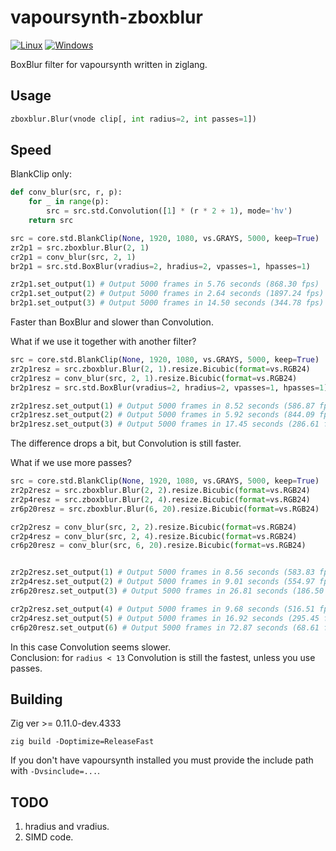 # vapoursynth-zboxblur
[![Linux](https://github.com/dnjulek/vapoursynth-zboxblur/actions/workflows/linux-build.yml/badge.svg)](https://github.com/dnjulek/vapoursynth-zboxblur/actions/workflows/linux-build.yml)
[![Windows](https://github.com/dnjulek/vapoursynth-zboxblur/actions/workflows/windows-build.yml/badge.svg)](https://github.com/dnjulek/vapoursynth-zboxblur/actions/workflows/windows-build.yml)

BoxBlur filter for vapoursynth written in ziglang.

## Usage
```python
zboxblur.Blur(vnode clip[, int radius=2, int passes=1])
```

## Speed
BlankClip only:
```python
def conv_blur(src, r, p):
    for _ in range(p):
        src = src.std.Convolution([1] * (r * 2 + 1), mode='hv')
    return src

src = core.std.BlankClip(None, 1920, 1080, vs.GRAYS, 5000, keep=True)
zr2p1 = src.zboxblur.Blur(2, 1)
cr2p1 = conv_blur(src, 2, 1)
br2p1 = src.std.BoxBlur(vradius=2, hradius=2, vpasses=1, hpasses=1)

zr2p1.set_output(1) # Output 5000 frames in 5.76 seconds (868.30 fps)
cr2p1.set_output(2) # Output 5000 frames in 2.64 seconds (1897.24 fps)
br2p1.set_output(3) # Output 5000 frames in 14.50 seconds (344.78 fps)
```
Faster than BoxBlur and slower than Convolution.

What if we use it together with another filter?
```python
src = core.std.BlankClip(None, 1920, 1080, vs.GRAYS, 5000, keep=True)
zr2p1resz = src.zboxblur.Blur(2, 1).resize.Bicubic(format=vs.RGB24)
cr2p1resz = conv_blur(src, 2, 1).resize.Bicubic(format=vs.RGB24)
br2p1resz = src.std.BoxBlur(vradius=2, hradius=2, vpasses=1, hpasses=1).resize.Bicubic(format=vs.RGB24)

zr2p1resz.set_output(1) # Output 5000 frames in 8.52 seconds (586.87 fps)
cr2p1resz.set_output(2) # Output 5000 frames in 5.92 seconds (844.09 fps)
br2p1resz.set_output(3) # Output 5000 frames in 17.45 seconds (286.61 fps)
```
The difference drops a bit, but Convolution is still faster.

What if we use more passes?
```python
src = core.std.BlankClip(None, 1920, 1080, vs.GRAYS, 5000, keep=True)
zr2p2resz = src.zboxblur.Blur(2, 2).resize.Bicubic(format=vs.RGB24) 
zr2p4resz = src.zboxblur.Blur(2, 4).resize.Bicubic(format=vs.RGB24) 
zr6p20resz = src.zboxblur.Blur(6, 20).resize.Bicubic(format=vs.RGB24)

cr2p2resz = conv_blur(src, 2, 2).resize.Bicubic(format=vs.RGB24)
cr2p4resz = conv_blur(src, 2, 4).resize.Bicubic(format=vs.RGB24)
cr6p20resz = conv_blur(src, 6, 20).resize.Bicubic(format=vs.RGB24)


zr2p2resz.set_output(1) # Output 5000 frames in 8.56 seconds (583.83 fps)
zr2p4resz.set_output(2) # Output 5000 frames in 9.01 seconds (554.97 fps)
zr6p20resz.set_output(3) # Output 5000 frames in 26.81 seconds (186.50 fps)

cr2p2resz.set_output(4) # Output 5000 frames in 9.68 seconds (516.51 fps)
cr2p4resz.set_output(5) # Output 5000 frames in 16.92 seconds (295.45 fps)
cr6p20resz.set_output(6) # Output 5000 frames in 72.87 seconds (68.61 fps)
```
In this case Convolution seems slower.\
Conclusion: for ``radius < 13`` Convolution is still the fastest, unless you use passes.
## Building
Zig ver >= 0.11.0-dev.4333

``zig build -Doptimize=ReleaseFast``

If you don't have vapoursynth installed you must provide the include path with ``-Dvsinclude=...``.

## TODO
1. hradius and vradius.
2. SIMD code.

